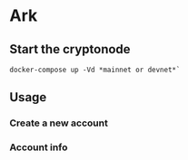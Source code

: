 # Ark

## Start the cryptonode

```shell
docker-compose up -Vd *mainnet or devnet*`
```

## Usage
### Create a new account
### Account info
